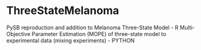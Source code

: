 # ThreeStateMelanoma
PySB reproduction and addition to Melanoma Three-State Model - R
Multi-Objective Parameter Estimation (MOPE) of three-state model to experimental data (mixing experiments) - PYTHON
